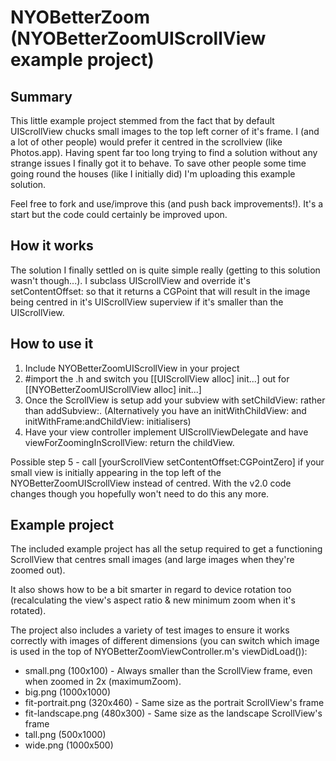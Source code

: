 NYOBetterZoom (NYOBetterZoomUIScrollView example project)
=========================================================

Summary
-------

This little example project stemmed from the fact that by default UIScrollView chucks small images to the top left corner of it's frame. I (and a lot of other people) would prefer it centred in the scrollview (like Photos.app). Having spent far too long trying to find a solution without any strange issues I finally got it to behave. To save other people some time going round the houses (like I initially did) I'm uploading this example solution.

Feel free to fork and use/improve this (and push back improvements!). It's a start but the code could certainly be improved upon.

How it works
------------

The solution I finally settled on is quite simple really (getting to this solution wasn't though...). I subclass UIScrollView and override it's setContentOffset: so that it returns a CGPoint that will result in the image being centred in it's UIScrollView superview if it's smaller than the UIScrollView.

How to use it
-------------

 1. Include NYOBetterZoomUIScrollView in your project
 2. \#import the .h and switch you [[UIScrollView alloc] init...] out for [[NYOBetterZoomUIScrollView alloc] init...]
 3. Once the ScrollView is setup add your subview with setChildView: rather than addSubview:. (Alternatively you have an initWithChildView: and initWithFrame:andChildView: initialisers)
 4. Have your view controller implement UIScrollViewDelegate and have viewForZoomingInScrollView: return the childView.

Possible step 5 - call [yourScrollView setContentOffset:CGPointZero] if your small view is initially appearing in the top left of the NYOBetterZoomUIScrollView instead of centred. With the v2.0 code changes though you hopefully won't need to do this any more.

Example project
---------------

The included example project has all the setup required to get a functioning ScrollView that centres small images (and large images when they're zoomed out).

It also shows how to be a bit smarter in regard to device rotation too (recalculating the view's aspect ratio & new minimum zoom when it's rotated).

The project also includes a variety of test images to ensure it works correctly with images of different dimensions (you can switch which image is used in the top of NYOBetterZoomViewController.m's viewDidLoad()):

 * small.png (100x100) - Always smaller than the ScrollView frame, even when zoomed in 2x (maximumZoom).
 * big.png (1000x1000)
 * fit-portrait.png (320x460) - Same size as the portrait ScrollView's frame
 * fit-landscape.png (480x300) - Same size as the landscape ScrollView's frame
 * tall.png (500x1000)
 * wide.png (1000x500)